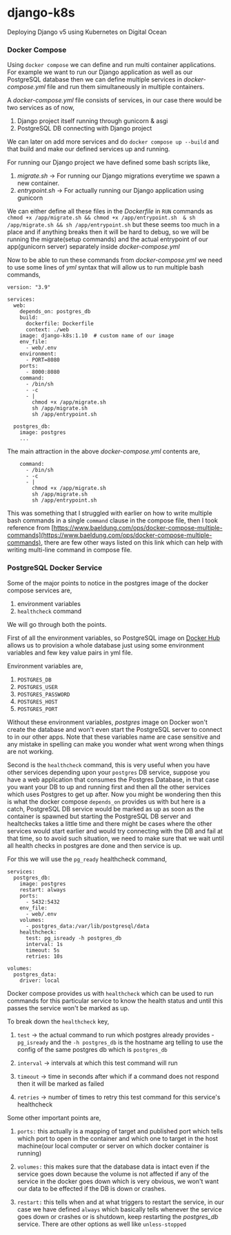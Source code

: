 # django-k8s
Deploying Django v5 using Kubernetes on Digital Ocean

### Docker Compose

Using `docker compose` we can define and run multi container applications. For example we want to run our Django application as well as 
our PostgreSQL database then we can define multiple services in *docker-compose.yml* file and run them simultaneously in multiple 
containers.

A *docker-compose.yml* file consists of services, in our case there would be two services as of now,

1. Django project itself running through gunicorn & asgi
2. PostgreSQL DB connecting with Django project

We can later on add more services and do `docker compose up --build` and that build and make our defined services up and running.

For running our Django project we have defined some bash scripts like,

1. *migrate.sh* -> For running our Django migrations everytime we spawn a new container.
2. *entrypoint.sh* -> For actually running our Django application using gunicorn

We can either define all these files in the *Dockerfile* in `RUN` commands as `chmod +x /app/migrate.sh && chmod +x /app/entrypoint.sh 
& sh /app/migrate.sh && sh /app/entrypoint.sh` but these seems too much in a place and if anything breaks then it will be hard to debug, so we will be running the migrate(setup commands) and the actual entrypoint of our app(gunicorn server) separately inside 
*docker-compose.yml*

Now to be able to run these commands from *docker-compose.yml* we need to use some lines of *yml* syntax that will allow us to run 
multiple bash commands,

```
version: "3.9"

services:
  web:
    depends_on: postgres_db
    build:
      dockerfile: Dockerfile
      context: ./web
    image: django-k8s:1.10  # custom name of our image
    env_file:
      - web/.env
    environment:
      - PORT=8080
    ports:
      - 8000:8080
    command:
      - /bin/sh
      - -c
      - |
        chmod +x /app/migrate.sh
        sh /app/migrate.sh
        sh /app/entrypoint.sh

  postgres_db:
    image: postgres
    ...
```

The main attraction in the above *docker-compose.yml* contents are,

```
    command:
      - /bin/sh
      - -c
      - |
        chmod +x /app/migrate.sh
        sh /app/migrate.sh
        sh /app/entrypoint.sh

```

This was something that I struggled with earlier on how to write multiple bash commands in a single `command` clause in the compose 
file, then I took reference from [https://www.baeldung.com/ops/docker-compose-multiple-commands](https://www.baeldung.com/ops/docker-compose-multiple-commands), there are few other ways listed on this link which can help with writing multi-line command
in compose file.

### PostgreSQL Docker Service

Some of the major points to notice in the postgres image of the docker compose services are,

1. environment variables
2. `healthcheck` command

We will go through both the points.

First of all the environment variables, so PostgreSQL image on [Docker Hub](https://hub.docker.com/_/postgres) allows us to provision a 
whole database just using some environment variables and few key value pairs in yml file.

Environment variables are,

1. `POSTGRES_DB`
2. `POSTGRES_USER`
3. `POSTGRES_PASSWORD`
4. `POSTGRES_HOST`
5. `POSTGRES_PORT`

Without these environment variables, *postgres* image on Docker won't create the database and won't even start the PostgreSQL server
to connect to in our other apps. Note that these variables name are case sensitive and any mistake in spelling can make you wonder what
went wrong when things are not working.

Second is the `healthcheck` command, this is very useful when you have other services depending upon your `postgres` DB service,
suppose you have a web application that consumes the Postgres Database, in that case you want your DB to up and running first and then
all the other services which uses Postgres to get up after. Now you might be wondering then this is what the docker compose 
`depends_on` provides us with but here is a catch, PostgreSQL DB service would be marked as up as soon as the container is spawned but 
starting the PostgreSQL DB server and healtchecks takes a little time and there might be cases where the other services would start 
earlier and would try connecting with the DB and fail at that time, so to avoid such situation, we need to make sure that we wait until
all health checks in postgres are done and then service is up.

For this we will use the `pg_ready` healthcheck command,

```
services:
  postgres_db:
    image: postgres
    restart: always
    ports:
      - 5432:5432
    env_file:
      - web/.env
    volumes:
      - postgres_data:/var/lib/postgresql/data
    healthcheck:
      test: pg_isready -h postgres_db
      interval: 1s
      timeout: 5s
      retries: 10s

volumes:
  postgres_data:
    driver: local
```

Docker compose provides us with `healthcheck` which can be used to run commands for this particular service to know the health status
and until this passes the service won't be marked as up.

To break down the `healthcheck` key,

1. `test` -> the actual command to run which postgres already provides - `pg_isready` and the `-h postgres_db` is the hostname arg
telling to use the config of the same postgres db which is `postgres_db`

2. `interval` -> intervals at which this test command will run

3. `timeout` -> time in seconds after which if a command does not respond then it will be marked as failed

4. `retries` -> number of times to retry this test command for this service's healthcheck

Some other important points are,

1. `ports:` this actually is a mapping of target and published port which tells which port to open in the container and which one to target in the host machine(our local computer or server on which docker container is running)

2. `volumes:` this makes sure that the database data is intact even if the service goes down because the volume is not affected if any
of the service in the docker goes down which is very obvious, we won't want our data to be effected if the DB is down or crashes.

3. `restart:` this tells when and at what triggers to restart the service, in our case we have defined `always` which basically tells
whenever the service goes down or crashes or is shutdown, keep restarting the *postgres_db* service. There are other options as well 
like `unless-stopped`
